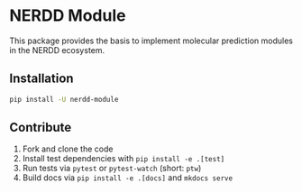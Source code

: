 # NERDD Module

This package provides the basis to implement molecular prediction modules in the
NERDD ecosystem.

## Installation

```bash
pip install -U nerdd-module
```


## Contribute

1. Fork and clone the code
2. Install test dependencies with ```pip install -e .[test]```
3. Run tests via ```pytest``` or ```pytest-watch``` (short: ```ptw```)
4. Build docs via ```pip install -e .[docs]``` and ```mkdocs serve```